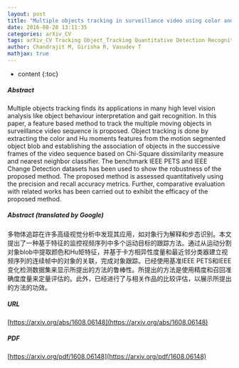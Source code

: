```yaml
---
layout: post
title: "Multiple objects tracking in surveillance video using color and Hu moments"
date: 2016-08-28 13:11:35
categories: arXiv_CV
tags: arXiv_CV Tracking Object_Tracking Quantitative Detection Recognition
author: Chandrajit M, Girisha R, Vasudev T
mathjax: true
---
```


* content
{:toc}

##### Abstract
Multiple objects tracking finds its applications in many high level vision analysis like object behaviour interpretation and gait recognition. In this paper, a feature based method to track the multiple moving objects in surveillance video sequence is proposed. Object tracking is done by extracting the color and Hu moments features from the motion segmented object blob and establishing the association of objects in the successive frames of the video sequence based on Chi-Square dissimilarity measure and nearest neighbor classifier. The benchmark IEEE PETS and IEEE Change Detection datasets has been used to show the robustness of the proposed method. The proposed method is assessed quantitatively using the precision and recall accuracy metrics. Further, comparative evaluation with related works has been carried out to exhibit the efficacy of the proposed method.

##### Abstract (translated by Google)
多物体追踪在许多高级视觉分析中发现其应用，如对象行为解释和步态识别。本文提出了一种基于特征的监控视频序列中多个运动目标的跟踪方法。通过从运动分割对象blob中提取颜色和Hu矩特征，并基于卡方相异性度量和最近邻分类器建立视频序列的连续帧中的对象的关联，完成对象跟踪。已经使用基准IEEE PETS和IEEE变化检测数据集来显示所提出的方法的鲁棒性。所提出的方法是使用精度和召回准确度度量来定量评估的。此外，已经进行了与相关作品的比较评估，以展示所提出的方法的功效。

##### URL
[https://arxiv.org/abs/1608.06148](https://arxiv.org/abs/1608.06148)

##### PDF
[https://arxiv.org/pdf/1608.06148](https://arxiv.org/pdf/1608.06148)

